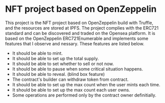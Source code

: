 # NFT project based on OpenZeppelin

This project is the NFT project based on OpenZeppelin build with Truffle, and the resources are stored at IPFS. The project complies with the ERC721 standard and can be discovered and traded on the Opensea platform. It is based on the OpenZeppelin ERC721Enumerable and implements some features that I observe and nessary. These features are listed below.

- It should be able to mint.
- It should be able to set up the total supply.
- It should be able to set whether to sell or not now.
- It should be able to pause when some critical situation happens.
- It should be able to reveal. (blind box feature)
- The contract's builder can withdraw token from contract.
- It should be able to set up the max count when the user mints each time.
- It should be able to set up the max count each user owns.
- Some operations are performed only by the contract owner definitially. 
